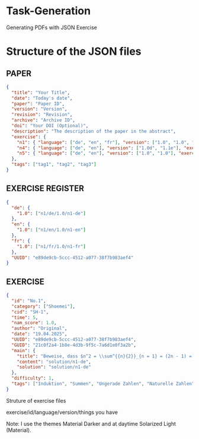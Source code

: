 # Task-Generation
Generating PDFs with JSON Exercise

# Structure of the JSON files

## PAPER

```JSON
{
  "title": "Your Title",
  "date": "Today's date",
  "paper": "Paper ID",
  "version": "Version",
  "revision": "Revision",
  "archive": "Archive ID",
  "doi": "Your DOI (Optional)",
  "description": "The description of the paper in the abstract",
  "exercise": {
    "n1": { "language": ["de", "en", "fr"], "version": ["1.0", "1.0", "1.0"], "exercise": [1] },
    "n4": { "language": ["de", "en"], "version": ["1.0d", "1.1e"], "exercise": [1, 2, 3, 4] },
    "n5": { "language": ["de", "en"], "version": ["1.0", "1.0"], "exercise": [1] }
  },
  "tags": ["tag1", "tag2", "tag3"]
}
```

## EXERCISE REGISTER

```json
{
  "de": {
    "1.0": ["n1/de/1.0/n1-de"]
  },
  "en": {
    "1.0": ["n1/en/1.0/n1-en"]
  },
  "fr": {
    "1.0": ["n1/fr/1.0/n1-fr"]
  },
  "UUID": "e89de9cb-5ccc-4512-a077-38f7b983aef4"
}

```

## EXERCISE

```JSON
{
  "id": "No.1",
  "category": ["Shoemei"],
  "cid": "SH-1",
  "time": 5,
  "nam_score": 1.0,
  "author": "Original",
  "date": "19.04.2025",
  "UUID": "e89de9cb-5ccc-4512-a077-38f7b983aef4",
  "GUID": "21c0f2a4-1b8e-4d3b-9f5c-7a6d1e0f3a2b",
  "main": {
    "title": "Beweise, dass $n^2 = \\sum^{{n}{2}}_{n = 1} = (2n - 1) = n^2$",
    "content": "solution/n1-de",
    "solution": "solution/n1-de"
  },
  "difficulty": 1,
  "tags": ["Induktion", "Summen", "Ungerade Zahlen", "Naturelle Zahlen"]
}
```

Struture of exercise files

exercise/id/language/version/things you have

Note: I use the themes Material Darker and at daytime Solarized Light (Material).